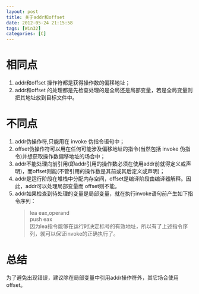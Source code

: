 ```yaml
---
layout: post
title: 关于addr和offset
date: 2012-05-24 21:15:58
tags: [Win32]
categories: [C]
---
```


# 相同点

1. addr和offset 操作符都是获得操作数的偏移地址；
2. addr和offset 的处理都是先检查处理的是全局还是局部变量，若是全局变量则把其地址放到目标文件中。

# 不同点

1. addr伪操作符,只能用在 invoke 伪指令语句中；
2. offset伪操作符可以用在任何可能涉及偏移地址的指令(当然包括 invoke 伪指令)并想获取操作数偏移地址的场合中；
3. addr不能处理向前引用(即addr引用的操作数必须在使用addr前就得定义或声明)，而offset则能(不管引用的操作数是其前或其后定义或声明)；
4. addr是运行阶段在堆栈中分配内存空间，offset是编译阶段由编译器解释。因此，addr可以处理局部变量而 offset则不能。
5. addr如果检查到待处理的变量是局部变量，就在执行invoke语句前产生如下指令序列：    
    >lea  eax,operand  
    >push eax  
    >因为lea指令能够在运行时决定标号的有效地址，所以有了上述指令序列，就可以保证invoke的正确执行了。

# 总结
为了避免出现错误，建议除在局部变量中引用addr操作符外，其它场合使用offset。